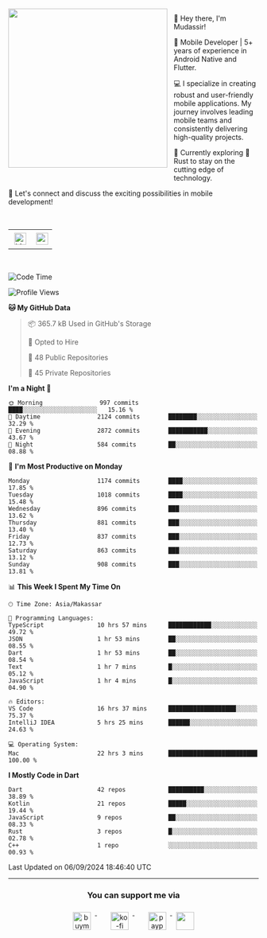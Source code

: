 <a href="https://lazycatlabs.com/" target="_blank">
<img 
  src="https://github-production-user-asset-6210df.s3.amazonaws.com/1531684/281783264-5b2e172d-feb8-40de-9846-a70379b758fb.png" 
  style="margin-top:20px;margin-right:13px;margin-bottom:20px"
  align="left" 
  height="320px"
/>
</a>
<br>
<p>
 👋 Hey there, I'm Mudassir!

🚀 Mobile Developer | 5+ years of experience in Android Native and Flutter.

💻 I specialize in creating robust and user-friendly mobile applications. My journey involves leading mobile teams and consistently delivering high-quality projects.

🌱 Currently exploring 🦀 Rust to stay on the cutting edge of technology.

🔗 Let's connect and discuss the exciting possibilities in mobile development!

<br>

<table style="border:none; border-collapse:collapse; cellspacing:0; cellpadding:0">
    <tr>
        <td>
           <a href="https://www.linkedin.com/in/lzyct/" target="_blank">
              <img src="https://github.com/ukieTux/ukieTux/blob/master/assets/linkedin.svg" alt="LinkedIn" style="vertical-align:top; margin:4px" height=24>
          </a>
        </td>
        <td>
           <a href = "https://www.upwork.com/freelancers/~01913209d41be922f1?viewMode=1">
              <img src="https://img.shields.io/badge/UpWork-6FDA44?logo=Upwork&logoColor=white" height=24/>
           </a>
        </td>
    </tr>
</table>

<br>

<!--START_SECTION:waka-->
![Code Time](http://img.shields.io/badge/Code%20Time-6%2C374%20hrs%2048%20mins-blue)

![Profile Views](http://img.shields.io/badge/Profile%20Views-2-blue)

**🐱 My GitHub Data** 

> 📦 365.7 kB Used in GitHub's Storage 
 > 
> 💼 Opted to Hire
 > 
> 📜 48 Public Repositories 
 > 
> 🔑 45 Private Repositories 
 > 
**I'm a Night 🦉** 

```text
🌞 Morning                997 commits         ████░░░░░░░░░░░░░░░░░░░░░   15.16 % 
🌆 Daytime                2124 commits        ████████░░░░░░░░░░░░░░░░░   32.29 % 
🌃 Evening                2872 commits        ███████████░░░░░░░░░░░░░░   43.67 % 
🌙 Night                  584 commits         ██░░░░░░░░░░░░░░░░░░░░░░░   08.88 % 
```
📅 **I'm Most Productive on Monday** 

```text
Monday                   1174 commits        ████░░░░░░░░░░░░░░░░░░░░░   17.85 % 
Tuesday                  1018 commits        ████░░░░░░░░░░░░░░░░░░░░░   15.48 % 
Wednesday                896 commits         ███░░░░░░░░░░░░░░░░░░░░░░   13.62 % 
Thursday                 881 commits         ███░░░░░░░░░░░░░░░░░░░░░░   13.40 % 
Friday                   837 commits         ███░░░░░░░░░░░░░░░░░░░░░░   12.73 % 
Saturday                 863 commits         ███░░░░░░░░░░░░░░░░░░░░░░   13.12 % 
Sunday                   908 commits         ███░░░░░░░░░░░░░░░░░░░░░░   13.81 % 
```


📊 **This Week I Spent My Time On** 

```text
🕑︎ Time Zone: Asia/Makassar

💬 Programming Languages: 
TypeScript               10 hrs 57 mins      ████████████░░░░░░░░░░░░░   49.72 % 
JSON                     1 hr 53 mins        ██░░░░░░░░░░░░░░░░░░░░░░░   08.55 % 
Dart                     1 hr 53 mins        ██░░░░░░░░░░░░░░░░░░░░░░░   08.54 % 
Text                     1 hr 7 mins         █░░░░░░░░░░░░░░░░░░░░░░░░   05.12 % 
JavaScript               1 hr 4 mins         █░░░░░░░░░░░░░░░░░░░░░░░░   04.90 % 

🔥 Editors: 
VS Code                  16 hrs 37 mins      ███████████████████░░░░░░   75.37 % 
IntelliJ IDEA            5 hrs 25 mins       ██████░░░░░░░░░░░░░░░░░░░   24.63 % 

💻 Operating System: 
Mac                      22 hrs 3 mins       █████████████████████████   100.00 % 
```

**I Mostly Code in Dart** 

```text
Dart                     42 repos            ██████████░░░░░░░░░░░░░░░   38.89 % 
Kotlin                   21 repos            █████░░░░░░░░░░░░░░░░░░░░   19.44 % 
JavaScript               9 repos             ██░░░░░░░░░░░░░░░░░░░░░░░   08.33 % 
Rust                     3 repos             █░░░░░░░░░░░░░░░░░░░░░░░░   02.78 % 
C++                      1 repo              ░░░░░░░░░░░░░░░░░░░░░░░░░   00.93 % 
```




 Last Updated on 06/09/2024 18:46:40 UTC
<!--END_SECTION:waka-->



---
<h3 align="center">You can support me via</h3>
<p align="center">
  <a href="https://www.buymeacoffee.com/Lzyct" target="_blank">
    <img src="https://www.buymeacoffee.com/assets/img/guidelines/download-assets-sm-2.svg" alt="buymeacoffe" style="vertical-align:top; margin:8px" height="36">
  </a>&nbsp;&nbsp;&nbsp;&nbsp;
   <a href="https://ko-fi.com/Lzyct" target="_blank">
    <img src="https://help.ko-fi.com/system/photos/3604/0095/9793/logo_circle.png" alt="ko-fi" style="vertical-align:top; margin:8px" height="36">
  </a>&nbsp;&nbsp;&nbsp;&nbsp;
  <a href="https://paypal.me/ukieTux" target="_blank">
    <img src="https://blog.zoom.us/wp-content/uploads/2019/08/paypal.png" alt="paypal" style="vertical-align:top; margin:8px" height="36">
  </a>
  <a href="https://saweria.co/Lzyct" target="_blank">
   <img src="https://1.bp.blogspot.com/-7OuHSxaNk6A/X92QPg8L9kI/AAAAAAAAG0E/lUzKf_uuVP8jCqvXpA7juh_l-TfK2jnbwCLcBGAsYHQ/s16000/SAWERIA.webp" style="vertical-align:top; margin:8px" height="36">
  </a>
</p>
<br><br>
